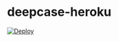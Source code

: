 # deepcase-heroku

[![Deploy](https://www.herokucdn.com/deploy/button.svg)](https://heroku.com/deploy)
